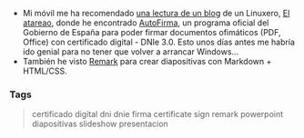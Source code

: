 * Mi móvil me ha recomendado [una lectura de un blog](https://www.atareao.es/como/firma-digital-en-ubuntu/)
  de un Linuxero, [El atareao](https://www.atareao.es/), donde he encontrado
  [AutoFirma](http://firmaelectronica.gob.es/Home/Descargas.html),
  un programa oficial del Gobierno de España para poder firmar documentos ofimáticos (PDF, Office)
  con certificado digital - DNIe 3.0.
  Esto unos días antes me habría ido genial para no tener que volver a arrancar Windows...
* También he visto [Remark](https://github.com/gnab/remark) para crear diapositivas con Markdown + HTML/CSS.

### Tags
> certificado digital dni dnie firma certificate sign remark powerpoint diapositivas slideshow presentacion
